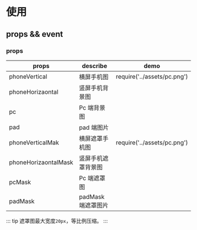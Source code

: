 # 使用

## props && event

### props

| props                | describe           | demo                        |
| -------------------- | ------------------ | --------------------------- |
| phoneVertical        | 横屏手机图         | require('../assets/pc.png') |
| phoneHorizaontal     | 竖屏手机背景图     |                             |
| pc                   | Pc 端背景图        |                             |
| pad                  | pad 端图片         |                             |
| phoneVerticalMak     | 横屏遮罩手机图     | require('../assets/pc.png') |
| phoneHorizaontalMask | 竖屏手机遮罩背景图 |                             |
| pcMask               | Pc 端遮罩图        |                             |
| padMask              | padMask 端遮罩图片 |                             |

::: tip
遮罩图最大宽度`20px`，等比例压缩。
::: 